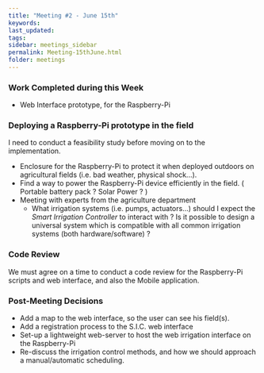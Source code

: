 ```yaml
---
title: "Meeting #2 - June 15th"
keywords: 
last_updated: 
tags: 
sidebar: meetings_sidebar
permalink: Meeting-15thJune.html
folder: meetings
---
```


### Work Completed during this Week

- Web Interface prototype, for the Raspberry-Pi



### Deploying a Raspberry-Pi prototype in the field


I need to conduct a feasibility study before moving on to the implementation.

- Enclosure for the Raspberry-Pi to protect it when deployed outdoors on agricultural fields (i.e. bad weather, physical shock...).
- Find a way to power the Raspberry-Pi device efficiently in the field. ( Portable battery pack ? Solar Power ? )
- Meeting with experts from the agriculture department
   - What irrigation systems (i.e. pumps, actuators...) should I expect the *Smart Irrigation Controller* to interact with ? Is it possible to design a universal system which is compatible with all common irrigation systems (both hardware/software) ?


### Code Review

We must agree on a time to conduct a code review for the Raspberry-Pi scripts and web interface, and also the Mobile application.


### Post-Meeting Decisions

- Add a map to the web interface, so the user can see his field(s).
- Add a registration process to the S.I.C. web interface
- Set-up a lightweight web-server to host the web irrigation interface on the Raspberry-Pi
- Re-discuss the irrigation control methods, and how we should approach a manual/automatic scheduling.